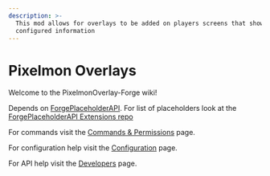 ```yaml
---
description: >-
  This mod allows for overlays to be added on players screens that show
  configured information
---
```


# Pixelmon Overlays

Welcome to the PixelmonOverlay-Forge wiki!

Depends on [ForgePlaceholderAPI](https://wiki.envyware.co.uk/mods/forgeplaceholderapi-fpapi). For list of placeholders look at the [ForgePlaceholderAPI Extensions repo](https://github.com/EnvyWare/ForgePlaceholderAPI-Extensions/releases/tag/2.9.5)

For commands visit the [Commands & Permissions](https://wiki.envyware.co.uk/mods/pixelmon-overlays/commands-and-permissions) page.

For configuration help visit the [Configuration](https://wiki.envyware.co.uk/mods/pixelmon-overlays/config) page.

For API help visit the [Developers](https://wiki.envyware.co.uk/mods/pixelmon-overlays/developer) page.
